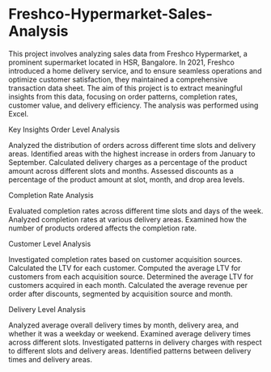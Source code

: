 # Freshco-Hypermarket-Sales-Analysis
This project involves analyzing sales data from Freshco Hypermarket, a prominent supermarket located in HSR, Bangalore. In 2021, Freshco introduced a home delivery service, and to ensure seamless operations and optimize customer satisfaction, they maintained a comprehensive transaction data sheet. The aim of this project is to extract meaningful insights from this data, focusing on order patterns, completion rates, customer value, and delivery efficiency. The analysis was performed using Excel.


Key Insights
Order Level Analysis

Analyzed the distribution of orders across different time slots and delivery areas.
Identified areas with the highest increase in orders from January to September.
Calculated delivery charges as a percentage of the product amount across different slots and months.
Assessed discounts as a percentage of the product amount at slot, month, and drop area levels.


Completion Rate Analysis

Evaluated completion rates across different time slots and days of the week.
Analyzed completion rates at various delivery areas.
Examined how the number of products ordered affects the completion rate.


Customer Level Analysis

Investigated completion rates based on customer acquisition sources.
Calculated the LTV for each customer.
Computed the average LTV for customers from each acquisition source.
Determined the average LTV for customers acquired in each month.
Calculated the average revenue per order after discounts, segmented by acquisition source and month.


Delivery Level Analysis

Analyzed average overall delivery times by month, delivery area, and whether it was a weekday or weekend.
Examined average delivery times across different slots.
Investigated patterns in delivery charges with respect to different slots and delivery areas.
Identified patterns between delivery times and delivery areas.
